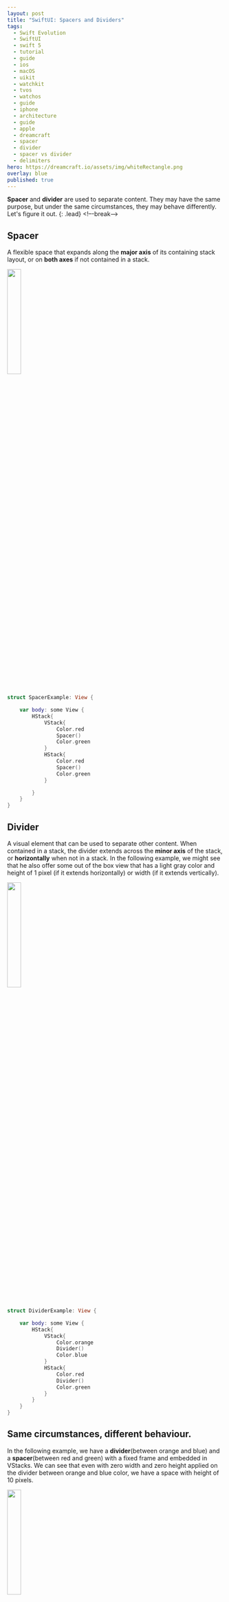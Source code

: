```yaml
---
layout: post
title: "SwiftUI: Spacers and Dividers"
tags:
  - Swift Evolution
  - SwiftUI
  - swift 5
  - tutorial
  - guide
  - ios
  - macOS
  - uikit
  - watchkit
  - tvos
  - watchos
  - guide
  - iphone
  - architecture
  - guide
  - apple
  - dreamcraft
  - spacer
  - divider
  - spacer vs divider
  - delimiters
hero: https://dreamcraft.io/assets/img/whiteRectangle.png
overlay: blue
published: true
---
```


**Spacer** and **divider** are used to separate content. They may have the same purpose, but under the same circumstances, they may behave differently. Let's figure it out.
{: .lead}
<!–-break-–>
## Spacer

A flexible space that expands along the **major axis** of its containing stack layout, or on **both axes** if not contained in a stack.

<img src="https://dreamcraft.io/assets/img/postImages/spacerExample.png" style="width: 25%; height: 25%"/>​
```swift
struct SpacerExample: View {

    var body: some View {
        HStack{
            VStack{
                Color.red
                Spacer()
                Color.green
            }
            HStack{
                Color.red
                Spacer()
                Color.green
            }

        }
    }
}
```
## Divider

A visual element that can be used to separate other content. When contained in a stack, the divider extends across the **minor axis** of the stack, or **horizontally** when not in a stack. In the following example, we might see that he also offer some out of the box view that has a light gray color and height of 1 pixel (if it extends horizontally) or width  (if it extends vertically).

<img src="https://dreamcraft.io/assets/img/postImages/dividerExample.png" style="width: 25%; height: 25%"/>​

```swift
struct DividerExample: View {

    var body: some View {
        HStack{
            VStack{
                Color.orange
                Divider()
                Color.blue
            }
            HStack{
                Color.red
                Divider()
                Color.green
            }
        }
    }
}
```

## Same circumstances, different behaviour.


In the following example, we have a **divider**(between orange and blue) and a **spacer**(between red and green) with a fixed frame and embedded in VStacks. We can see that even with zero width and zero height applied on the divider between orange and blue color, we have a space with height of 10 pixels.

<img src="https://dreamcraft.io/assets/img/postImages/dividerVsSpacer.png" style="width: 25%; height: 25%"/>​
```swift
struct Example: View {

    var body: some View {
        HStack{
            VStack{
                Color.orange
                Divider().frame(width: 0, height: 0, alignment: .center)
                Color.blue
            }
            VStack{
                Color.red
                Spacer().frame(width: 0, height: 0, alignment: .center)
                Color.green
            }
        }
    }
}
```
## Conclusion

As we saw from the previous two examples, spacer and divider do the same job but with few differences. Starting from the way they extend in different circumstances and ending with that extra gray line provided in the divider. In coclusion: as with alcohol, use them responsible.
